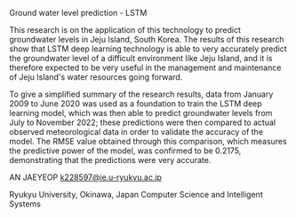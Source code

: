 Ground water level prediction - LSTM

This research is on the application of this technology to predict groundwater levels in Jeju Island, South Korea.
The results of this research show that LSTM deep learning technology is able to very accurately predict the groundwater level of a difficult environment like Jeju Island, and it is therefore expected to be very useful in the management and maintenance of Jeju Island's water resources going forward.

To give a simplified summary of the research results, data from January 2009 to June 2020 was used as a foundation to train the LSTM deep learning model, which was then able to predict groundwater levels from July to November 2022; these predictions were then compared to actual observed meteorological data in order to validate the accuracy of the model. 
The RMSE value obtained through this comparison, which measures the predictive power of the model, was confirmed to be 0.2175, demonstrating that the predictions were very accurate.

AN JAEYEOP 
k228597@ie.u-ryukyu.ac.jp

Ryukyu University, Okinawa, Japan
Computer Science and Intelligent Systems
